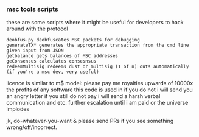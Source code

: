 ### msc tools scripts

these are some scripts where it might be useful for developers to hack around with the protocol

```
deobfus.py deobfuscates MSC packets for debugging
generateTX* generates the appropriate transaction from the cmd line given input from JSON
getbalance gets balances of MSC addresses
geConsensus calculates consesnsus
redeemMultisig redeems dust or multisig (1 of n) outs automatically (if you're a msc dev, very useful)
```

licence is similar to m$ model: 
please pay me royalties upwards of 10000x the profits of any software this code is used in
if you do not i will send you an angry letter
if you still do not pay i will send a harsh verbal communication
and etc. further escalation until i am paid or the universe implodes

jk, do-whatever-you-want & please send PRs if you see something wrong/off/incorrect.
